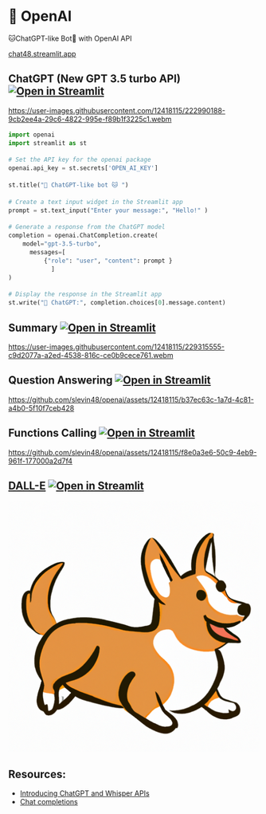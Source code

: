 # 🤖 OpenAI

🐱ChatGPT-like Bot🤖 with OpenAI API

[chat48.streamlit.app](https://chat48.streamlit.app/)

## ChatGPT (New GPT 3.5 turbo API) [![Open in Streamlit](https://static.streamlit.io/badges/streamlit_badge_black_white.svg)](https://chat48.streamlit.app/)

https://user-images.githubusercontent.com/12418115/222990188-9cb2ee4a-29c6-4822-995e-f89b1f3225c1.webm

```python
import openai
import streamlit as st

# Set the API key for the openai package
openai.api_key = st.secrets['OPEN_AI_KEY']

st.title("🤖 ChatGPT-like bot 🐱 ")

# Create a text input widget in the Streamlit app
prompt = st.text_input("Enter your message:", "Hello!" )

# Generate a response from the ChatGPT model
completion = openai.ChatCompletion.create(
    model="gpt-3.5-turbo",
      messages=[
          {"role": "user", "content": prompt }
            ]
)

# Display the response in the Streamlit app
st.write("🤖 ChatGPT:", completion.choices[0].message.content)
```

## Summary [![Open in Streamlit](https://static.streamlit.io/badges/streamlit_badge_black_white.svg)](https://teams-summarizer.streamlit.app/)

https://user-images.githubusercontent.com/12418115/229315555-c9d2077a-a2ed-4538-816c-ce0b9cece761.webm

## Question Answering [![Open in Streamlit](https://static.streamlit.io/badges/streamlit_badge_black_white.svg)](https://ask-impromptu.streamlit.app/)

https://github.com/slevin48/openai/assets/12418115/b37ec63c-1a7d-4c81-a4b0-5f10f7ceb428

## Functions Calling [![Open in Streamlit](https://static.streamlit.io/badges/streamlit_badge_black_white.svg)](https://ask-smith.streamlit.app/)

https://github.com/slevin48/openai/assets/12418115/f8e0a3e6-50c9-4eb9-961f-177000a2d7f4

## [DALL-E](DallE/README.md) [![Open in Streamlit](https://static.streamlit.io/badges/streamlit_badge_black_white.svg)](https://openai-image.streamlit.app/)

![corgi](img/funny%20corgi%20in%20a%20cartoon%20style.png)

## Resources:

* [Introducing ChatGPT and Whisper APIs](https://openai.com/blog/introducing-chatgpt-and-whisper-apis)
* [Chat completions](https://platform.openai.com/docs/guides/chat/introduction)
